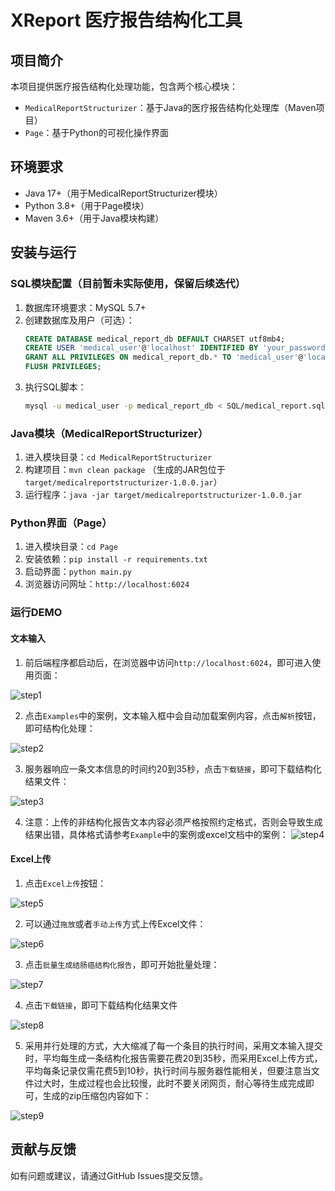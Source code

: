 # XReport 医疗报告结构化工具

## 项目简介
本项目提供医疗报告结构化处理功能，包含两个核心模块：
- `MedicalReportStructurizer`：基于Java的医疗报告结构化处理库（Maven项目）
- `Page`：基于Python的可视化操作界面

## 环境要求
- Java 17+（用于MedicalReportStructurizer模块）
- Python 3.8+（用于Page模块）
- Maven 3.6+（用于Java模块构建）

## 安装与运行
### SQL模块配置（目前暂未实际使用，保留后续迭代）
1. 数据库环境要求：MySQL 5.7+
2. 创建数据库及用户（可选）：
   ```sql
   CREATE DATABASE medical_report_db DEFAULT CHARSET utf8mb4;
   CREATE USER 'medical_user'@'localhost' IDENTIFIED BY 'your_password';
   GRANT ALL PRIVILEGES ON medical_report_db.* TO 'medical_user'@'localhost';
   FLUSH PRIVILEGES;
   ```
3. 执行SQL脚本：
   ```bash
   mysql -u medical_user -p medical_report_db < SQL/medical_report.sql
   ```

### Java模块（MedicalReportStructurizer）
1. 进入模块目录：`cd MedicalReportStructurizer`
2. 构建项目：`mvn clean package` （生成的JAR包位于`target/medicalreportstructurizer-1.0.0.jar`）
3. 运行程序：`java -jar target/medicalreportstructurizer-1.0.0.jar`

### Python界面（Page）
1. 进入模块目录：`cd Page`
2. 安装依赖：`pip install -r requirements.txt`
3. 启动界面：`python main.py`
4. 浏览器访问网址：`http://localhost:6024`

### 运行DEMO

#### 文本输入

1. 前后端程序都启动后，在浏览器中访问`http://localhost:6024`，即可进入使用页面：

![step1](readme.assets/19b473a911496a7fd5f660ded9473749.png)

2. 点击`Examples`中的案例，文本输入框中会自动加载案例内容，点击`解析`按钮，即可结构化处理：

![step2](readme.assets/5c0a4709fea7d50dfe349b3e3265056c.png)

3. 服务器响应一条文本信息的时间约20到35秒，点击`下载链接`，即可下载结构化结果文件：

![step3](readme.assets/165sdf4165sd65asdf165asd4156s6af1.png)

4. 注意：上传的非结构化报告文本内容必须严格按照约定格式，否则会导致生成结果出错，具体格式请参考`Example`中的案例或excel文档中的案例：
![step4](readme.assets/d09dc67b4a703805dd8ee9391374035b.png)

#### Excel上传
1. 点击`Excel上传`按钮：

![step5](readme.assets/2f7a380ca9cc3359c681cdf6db64084e.png)

2. 可以通过`拖放`或者`手动上传`方式上传Excel文件：

![step6](readme.assets/8baa3943d3b7e16a5b7b413039de332a.png)

3. 点击`批量生成结肠癌结构化报告`，即可开始批量处理：

![step7](readme.assets/aa354a04506daba040ecce0ec56631c1.png)

4. 点击`下载链接`，即可下载结构化结果文件

![step8](readme.assets/d00aabc89edd222295cad604a30e81e6.png)

5. 采用并行处理的方式，大大缩减了每一个条目的执行时间，采用文本输入提交时，平均每生成一条结构化报告需要花费20到35秒，而采用Excel上传方式，平均每条记录仅需花费5到10秒，执行时间与服务器性能相关，但要注意当文件过大时，生成过程也会比较慢，此时不要关闭网页，耐心等待生成完成即可，生成的zip压缩包内容如下：

![step9](readme.assets/166b089862e640aa392ee20fb8b64aa4.png)



## 贡献与反馈
如有问题或建议，请通过GitHub Issues提交反馈。
